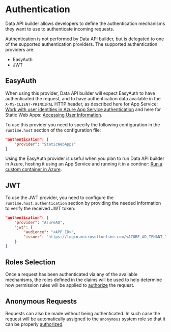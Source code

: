 # Authentication

Data API builder allows developers to define the authentication mechanisms they want to use to authenticate incoming requests.

Authentication is not performed by Data API builder, but is delegated to one of the supported authentication providers. The supported authentication providers are:

- EasyAuth
- JWT

## EasyAuth

When using this provider, Data API builder will expect EasyAuth to have authenticated the request, and to have authentication data available in the `X-MS-CLIENT-PRINCIPAL` HTTP header, as described here for App Service: [Work with user identities in Azure App Service authentication](https://learn.microsoft.com/azure/app-service/configure-authentication-user-identities) and here for Static Web Apps: [Accessing User Information](https://learn.microsoft.com/azure/static-web-apps/user-information?tabs=csharp).

To use this provider you need to specify the following configuration in the `runtime.host` section of the configuration file:

```json
"authentication": {
    "provider": "StaticWebApps"
}
```

Using the EasyAuth provider is useful when you plan to run Data API builder in Azure, hosting it using an App Service and running it in a continer: [Run a custom container in Azure](https://learn.microsoft.com/azure/app-service/quickstart-custom-container?tabs=dotnet&pivots=container-linux-vscode).

## JWT

To use the JWT provider, you need to configure the `runtime.host.authentication` section by providing the needed information to verify the received JWT token:

```json
"authentication": {
    "provider": "AzureAD",
    "jwt": {
        "audience": "<APP_ID>",
        "issuer": "https://login.microsoftonline.com/<AZURE_AD_TENANT_ID>/v2.0"
    }
}
```

## Roles Selection

Once a request has been authenticated via any of the available mechanisms, the roles defined in the claims will be used to help determine how permission rules will be applied to [authorize](./authorization.md) the request.

## Anonymous Requests

Requests can also be made without being authenticated. In such case the request will be automatically assigned to the `anonymous` system role so that it can be properly [authorized](./authorization.md).
